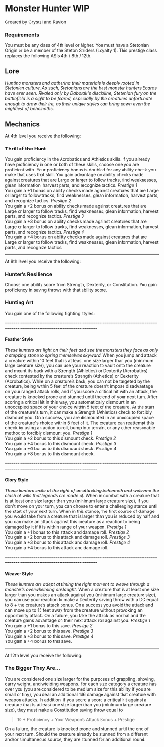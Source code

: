Monster Hunter WIP
==================

Created by Crystal and Ravion

### Requirements

 You must be any class of 4th level or higher.  You must have a Stetonian Origin or be a member of the Steton Striders (Loyalty 1).  This prestige class replaces the following ASIs 4th / 8th / 12th. 

Lore
----

_Hunting monsters and gathering their materials is deeply rooted in Stetonian culture. As such, Stetonians are the best monster hunters Ecaros have ever seen. Rivaled only by Daborak's discipline, Stetonian fury on the battlefield is a sight to be feared, especially by the creatures unfortunate enough to draw their ire, as their unique styles can bring down even the mightiest of behemoths._ 

Mechanics
---------

 At 4th level you receive the following: 

### Thrill of the Hunt

You gain proficiency in the Acrobatics and Athletics skills. If you already have proficiency in one or both of these skills, choose one you are proficient with. Your proficiency bonus is doubled for any ability check you make that uses that skill.  You gain advantage on ability checks made against creatures that are Large or larger to follow tracks, find weaknesses, glean information, harvest parts, and recognize tactics.  _Prestige 1_  
You gain a +1 bonus on ability checks made against creatures that are Large or larger to follow tracks, find weaknesses, glean information, harvest parts, and recognize tactics.  _Prestige 2_  
You gain a +2 bonus on ability checks made against creatures that are Large or larger to follow tracks, find weaknesses, glean information, harvest parts, and recognize tactics.  _Prestige 3_  
You gain a +3 bonus on ability checks made against creatures that are Large or larger to follow tracks, find weaknesses, glean information, harvest parts, and recognize tactics.  _Prestige 4_  
You gain a +4 bonus on ability checks made against creatures that are Large or larger to follow tracks, find weaknesses, glean information, harvest parts, and recognize tactics.

* * *

At 8th level you receive the following: 

### Hunter’s Resilience

Choose one ability score from Strength, Dexterity, or Constitution. You gain proficiency in saving throws with that ability score. 

### Hunting Art

You gain one of the following fighting styles:  
  

**\-\-\-\-\-\-\-\-\-\-\-\-\-\-\-\-\-\-\-\-\-\-\-\-\-\-\-\-\-\-\-\-\-\-\-\-\-\-\-\-\-\-\-\-\-\-\-\-\-\-\-\-\-\-\-\-\-\-\-\-\-\-\-\-\-\-\-\-\-\-\-\-\-\-\-\-\-\-\-\-\-\-\-\-\-\-\-\-\-\-\-\-\-\-\-\-\-\-\-\-\-\-\-\-\-\-\-\-\-\-\-\-\-\-\-\-\-\-\-\-\-\-**

#### Feather Style

_These hunters are light on their feet and see the monsters they face as only a stepping stone to spring themselves skyward._  When you jump and attack a creature within 10 feet that is at least one size larger than you (minimum large creature size), you can use your reaction to vault onto the creature and mount its back with a Strength (Athletics) or Dexterity (Acrobatics) check contested by the creature’s Strength (Athletics) or Dexterity (Acrobatics). While on a creature’s back, you can not be targeted by the creature, being within 5 feet of the creature doesn’t impose disadvantage on your ranged attack rolls, and if you score a critical hit with an attack, the creature is knocked prone and stunned until the end of your next turn. After scoring a critical hit in this way, you automatically dismount in an unoccupied space of your choice within 5 feet of the creature.  At the start of the creature's turn, it can make a Strength (Athletics) check to forcibly dismount you. On a success, you are dismounted in an unoccupied space of the creature's choice within 5 feet of it. The creature can reattempt this check by using an action to roll, bump into terrain, or any other reasonable method to forcibly dismount you.  _Prestige 1_  
You gain a +2 bonus to this dismount check.  _Prestige 2_  
You gain a +4 bonus to this dismount check.  _Prestige 3_  
You gain a +6 bonus to this dismount check.  _Prestige 4_  
You gain a +8 bonus to this dismount check.  
  

**\-\-\-\-\-\-\-\-\-\-\-\-\-\-\-\-\-\-\-\-\-\-\-\-\-\-\-\-\-\-\-\-\-\-\-\-\-\-\-\-\-\-\-\-\-\-\-\-\-\-\-\-\-\-\-\-\-\-\-\-\-\-\-\-\-\-\-\-\-\-\-\-\-\-\-\-\-\-\-\-\-\-\-\-\-\-\-\-\-\-\-\-\-\-\-\-\-\-\-\-\-\-\-\-\-\-\-\-\-\-\-\-\-\-\-\-\-\-\-\-\-\-**

#### Glory Style

_These hunters smile at the sight of an attacking behemoth and welcome the clash of wills that legends are made of._  When in combat with a creature that is at least one size larger than you (minimum large creature size), if you don't move on your turn, you can choose to enter a challenging stance until the start of your next turn. When in this stance, the first source of damage you would take from a creature that is larger than you is reduced by half and you can make an attack against this creature as a reaction to being damaged by it if it is within range of your weapon.  _Prestige 1_  
You gain a +1 bonus to this attack and damage roll.  _Prestige 2_  
You gain a +2 bonus to this attack and damage roll.  _Prestige 3_  
You gain a +3 bonus to this attack and damage roll.  _Prestige 4_  
You gain a +4 bonus to this attack and damage roll.  
  

**\-\-\-\-\-\-\-\-\-\-\-\-\-\-\-\-\-\-\-\-\-\-\-\-\-\-\-\-\-\-\-\-\-\-\-\-\-\-\-\-\-\-\-\-\-\-\-\-\-\-\-\-\-\-\-\-\-\-\-\-\-\-\-\-\-\-\-\-\-\-\-\-\-\-\-\-\-\-\-\-\-\-\-\-\-\-\-\-\-\-\-\-\-\-\-\-\-\-\-\-\-\-\-\-\-\-\-\-\-\-\-\-\-\-\-\-\-\-\-\-\-\-**

#### Weaver Style

_These hunters are adept at timing the right moment to weave through a monster’s overwhelming onslaught._  When a creature that is at least one size larger than you makes an attack against you (minimum large creature size), you can use your reaction to make a Dexterity saving throw with a DC equal to 8 + the creature’s attack bonus. On a success you avoid the attack and can move up to 15 feet away from the creature without provoking an opportunity attack. On a failure, you take the attack as normal and the creature gains advantage on their next attack roll against you.  _Prestige 1_  
You gain a +1 bonus to this save.  _Prestige 2_  
You gain a +2 bonus to this save.  _Prestige 3_  
You gain a +3 bonus to this save.  _Prestige 4_  
You gain a +4 bonus to this save. 

* * *

At 12th level you receive the following: 

### The Bigger They Are...

You are considered one size larger for the purposes of grappling, shoving, carry weight, and wielding weapons.  For each size category a creature has over you (you are considered to be medium size for this ability if you are small or tiny), you deal an additional 1d6 damage against that creature with weapon attacks.  In addition, if you score a score a critical hit against a creature that is at least one size larger than you (minimum large creature size), they must make a Constitution saving throw equal to: 

> 10 + Proficiency + Your Weapon’s Attack Bonus + Prestige

 On a failure, the creature is knocked prone and stunned until the end of your next turn. Should the creature already be stunned from a different and/or simultaneous source, they are stunned for an additional round.
